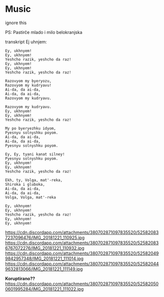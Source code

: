 # Music
ignore this


PS: Pastirče mlado i milo
    belokranjska
    
    
transkript Ej uhnjem:
    
    Ey, ukhnyem!
    Ey, ukhnyem!
    Yeshcho razik, yeshcho da raz!
    Ey, ukhnyem!
    Ey, ukhnyem!
    Yeshcho razik, yeshcho da raz!

    Razovyom my byeryozu,
    Razovyom my kudryavu!
    Ai-da, da ai-da,
    Ai-da, da ai-da,
    Razovyom my kudryavu.

    Razovyom my kudryavu.
    Ey, ukhnyem!
    Ey, ukhnyem!
    Yeshcho razik, yeshcho da raz!

    My po byeryezhku idyom,
    Pyesnyu solnyshku poyom.
    Ai-da, da ai-da,
    Ai-da, da ai-da,
    Pyesnyu solnyshku poyom.

    Ey, Ey, tyani kanat silney!
    Pyesnyu solnyshku poyom.
    Ey, ukhnyem!
    Ey, ukhnyem!
    Yeshcho razik, yeshcho da raz!

    Ekh, ty, Volga, mat'-reka,
    Shiroka i gluboka,
    Ai-da, da ai-da,
    Ai-da, da ai-da,
    Volga, Volga, mat'-reka

    Ey, ukhnyem!
    Ey, ukhnyem!
    Yeshcho razik, yeshcho da raz!
    Ey, ukhnyem!
    Ey, ukhnyem!

https://cdn.discordapp.com/attachments/380702871097835520/525820837237096476/IMG_20181221_110925.jpg
https://cdn.discordapp.com/attachments/380702871097835520/525820836767072276/IMG_20181221_110932.jpg
https://cdn.discordapp.com/attachments/380702871097835520/525820499842957348/IMG_20181221_111014.jpg
https://cdn.discordapp.com/attachments/380702871097835520/525820449632813066/IMG_20181221_111149.jpg

**Koruptirano??**
https://cdn.discordapp.com/attachments/380702871097835520/525820500601995284/IMG_20181221_111022.jpg
